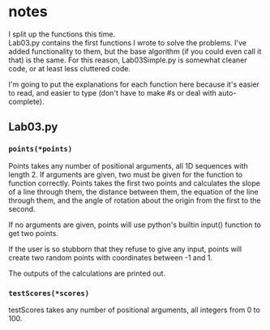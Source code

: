 # notes
I split up the functions this time.  
Lab03.py contains the first functions I wrote to solve the problems.  I've added functionality to them, but the base algorithm (if you could even call it that) is the same. For this reason, Lab03Simple.py is somewhat cleaner code, or at least less cluttered code.  

I'm going to put the explanations for each function here because it's easier to read, and easier to type (don't have to make #s or deal with auto-complete).

## Lab03.py
### ```points(*points)```
Points takes any number of positional arguments, all 1D sequences with length 2.  If arguments are given, two must be given for the function to function correctly.  Points takes the first two points and calculates the slope of a line through them, the distance between them, the equation of the line through them, and the angle of rotation about the origin from the first to the second.  

If no arguments are given, points will use python's builtin input() function to get two points.  

If the user is so stubborn that they refuse to give any input, points will create two random points with coordinates between -1 and 1.  

The outputs of the calculations are printed out.  


### ```testScores(*scores)```
testScores takes any number of positional arguments, all integers from 0 to 100.  